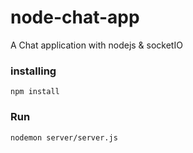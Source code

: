 # node-chat-app
A Chat application with nodejs & socketIO


 ### installing

 ```npm install```
 
 ### Run

 ```nodemon server/server.js```

